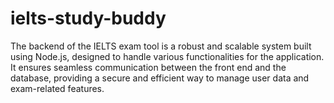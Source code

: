 # ielts-study-buddy
The backend of the IELTS exam tool is a robust and scalable system built using Node.js, designed to handle various functionalities for the application. It ensures seamless communication between the front end and the database, providing a secure and efficient way to manage user data and exam-related features.
